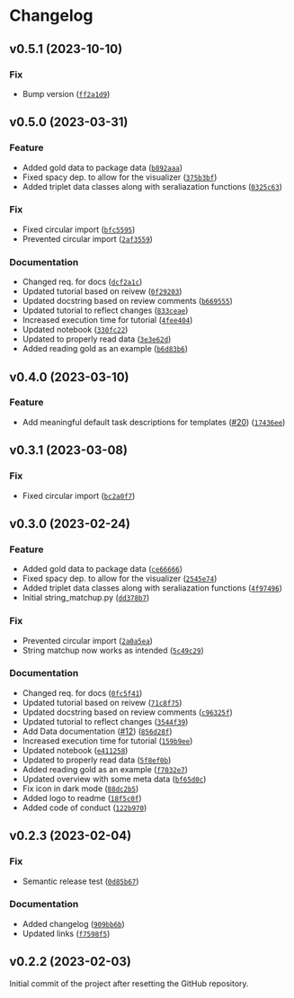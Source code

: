 # Changelog

<!--next-version-placeholder-->

## v0.5.1 (2023-10-10)

### Fix

* Bump version ([`ff2a1d9`](https://github.com/centre-for-humanities-computing/conspiracies/commit/ff2a1d924abb03acee12204fb6f3643f4e36de21))

## v0.5.0 (2023-03-31)
### Feature
* Added gold data to package data ([`b892aaa`](https://github.com/centre-for-humanities-computing/conspiracies/commit/b892aaaa83a73e2074485ec5cd40df08d95b9c65))
* Fixed spacy dep. to allow for the visualizer ([`375b3bf`](https://github.com/centre-for-humanities-computing/conspiracies/commit/375b3bf96fa4dd1704fe2fb079541b0cbbce05f3))
* Added triplet data classes along with seraliazation functions ([`0325c63`](https://github.com/centre-for-humanities-computing/conspiracies/commit/0325c63c1c6c8dfb36c7ba21edda87ab575f6a04))

### Fix
* Fixed circular import ([`bfc5595`](https://github.com/centre-for-humanities-computing/conspiracies/commit/bfc5595ead67bdb7ac3bbb8c3fa585dc552efcec))
* Prevented circular import ([`2af3559`](https://github.com/centre-for-humanities-computing/conspiracies/commit/2af3559f337e38eb8b07b6dc04d8e264df634b72))

### Documentation
* Changed req. for docs ([`dcf2a1c`](https://github.com/centre-for-humanities-computing/conspiracies/commit/dcf2a1c8e46c4687e7e7b47a5bf8b40d393e8644))
* Updated tutorial based on reivew ([`0f29203`](https://github.com/centre-for-humanities-computing/conspiracies/commit/0f292036efa842f5f729ff31f152671ecdd8522f))
* Updated docstring based on review comments ([`b669555`](https://github.com/centre-for-humanities-computing/conspiracies/commit/b6695557426dd47a4fb10433de586d210478c47d))
* Updated tutorial to reflect changes ([`833ceae`](https://github.com/centre-for-humanities-computing/conspiracies/commit/833ceae49c83cbc44ecedd97a7cdd4262609c1a0))
* Increased execution time for tutorial ([`4fee404`](https://github.com/centre-for-humanities-computing/conspiracies/commit/4fee4042d6a7704b426b6f563aeee51b0b79ae57))
* Updated notebook ([`330fc22`](https://github.com/centre-for-humanities-computing/conspiracies/commit/330fc22efba02f05958cd51993ff404f14ba5036))
* Updated to properly read data ([`3e3e62d`](https://github.com/centre-for-humanities-computing/conspiracies/commit/3e3e62d7ed22b44492661447cb00f7c516893e9d))
* Added reading gold as an example ([`b6d83b6`](https://github.com/centre-for-humanities-computing/conspiracies/commit/b6d83b61119c0f644abdd7659396f552cb7ffded))

## v0.4.0 (2023-03-10)
### Feature
* Add meaningful default task descriptions for templates ([#20](https://github.com/centre-for-humanities-computing/conspiracies/issues/20)) ([`17436ee`](https://github.com/centre-for-humanities-computing/conspiracies/commit/17436eefd5a0bb83f223cb8f67c6db44105ffdda))

## v0.3.1 (2023-03-08)
### Fix
* Fixed circular import ([`bc2a0f7`](https://github.com/centre-for-humanities-computing/conspiracies/commit/bc2a0f782e96e0f9d70654fa9b6af666e8606b62))

## v0.3.0 (2023-02-24)
### Feature
* Added gold data to package data ([`ce66666`](https://github.com/centre-for-humanities-computing/conspiracies/commit/ce6666655d9c110216ba1c034d37fc8636e2ff0e))
* Fixed spacy dep. to allow for the visualizer ([`2545e74`](https://github.com/centre-for-humanities-computing/conspiracies/commit/2545e74c1157c7be8765061e34cecb0e4ff27a8b))
* Added triplet data classes along with seraliazation functions ([`4f97496`](https://github.com/centre-for-humanities-computing/conspiracies/commit/4f974969f1b7ab7c8883be1160aeec94c8408279))
* Initial string_matchup.py ([`dd378b7`](https://github.com/centre-for-humanities-computing/conspiracies/commit/dd378b757b5b23703124e7ae5831917d64d200b9))

### Fix
* Prevented circular import ([`2a0a5ea`](https://github.com/centre-for-humanities-computing/conspiracies/commit/2a0a5ea3291b101054b72bef15cd68a2db1d5a50))
* String matchup now works as intended ([`5c49c29`](https://github.com/centre-for-humanities-computing/conspiracies/commit/5c49c2996cd1b658dadbb9d9110a87e7f75b2126))

### Documentation
* Changed req. for docs ([`0fc5f41`](https://github.com/centre-for-humanities-computing/conspiracies/commit/0fc5f418b29cee332efc73ad156e727bcb34b4a0))
* Updated tutorial based on reivew ([`71c8f75`](https://github.com/centre-for-humanities-computing/conspiracies/commit/71c8f75ce6ddd8136fc2beb27a3ec05b95b842fe))
* Updated docstring based on review comments ([`c96325f`](https://github.com/centre-for-humanities-computing/conspiracies/commit/c96325f82b9b671daf118b8913a244cd95d93582))
* Updated tutorial to reflect changes ([`3544f39`](https://github.com/centre-for-humanities-computing/conspiracies/commit/3544f395955a211afbf9eb03350ab8f189685366))
* Add Data documentation ([#12](https://github.com/centre-for-humanities-computing/conspiracies/issues/12)) ([`856d28f`](https://github.com/centre-for-humanities-computing/conspiracies/commit/856d28f63aeb738afe02a316ce7ca39338c04f32))
* Increased execution time for tutorial ([`159b9ee`](https://github.com/centre-for-humanities-computing/conspiracies/commit/159b9ee5fc18f3605be705327aa8afdb335d3164))
* Updated notebook ([`e411258`](https://github.com/centre-for-humanities-computing/conspiracies/commit/e411258b70ae3280a28ede25dca8f8e56fa86f37))
* Updated to properly read data ([`5f8ef0b`](https://github.com/centre-for-humanities-computing/conspiracies/commit/5f8ef0b0d05338c02a019cb7fa02386733e43b77))
* Added reading gold as an example ([`f7032e7`](https://github.com/centre-for-humanities-computing/conspiracies/commit/f7032e726541f932fba0088a91a36531c60a7f87))
* Updated overview with some meta data ([`bf65d0c`](https://github.com/centre-for-humanities-computing/conspiracies/commit/bf65d0cd896c323871eccb11b5e2eec0a81e09d1))
* Fix icon in dark mode ([`88dc2b5`](https://github.com/centre-for-humanities-computing/conspiracies/commit/88dc2b55a9ed25a871983ca96a3acda53edadc2c))
* Added logo to readme ([`18f5c0f`](https://github.com/centre-for-humanities-computing/conspiracies/commit/18f5c0f5b177b01e2f3b8dedbc0181c8e7bb076b))
* Added code of conduct ([`122b970`](https://github.com/centre-for-humanities-computing/conspiracies/commit/122b9702d4b22780e456f17a64d5f0590cb7b014))

## v0.2.3 (2023-02-04)
### Fix
* Semantic release test ([`0d85b67`](https://github.com/centre-for-humanities-computing/conspiracies/commit/0d85b67196820325b1b76051e149a6131d03044c))

### Documentation
* Added changelog ([`909bb6b`](https://github.com/centre-for-humanities-computing/conspiracies/commit/909bb6bb26fbf0c8ff5c2b61fc328aa7d78676d1))
* Updated links ([`f7598f5`](https://github.com/centre-for-humanities-computing/conspiracies/commit/f7598f5bc27ab806d3f0a2806dae7050da07c64b))

## v0.2.2 (2023-02-03)

Initial commit of the project after resetting the GitHub repository.